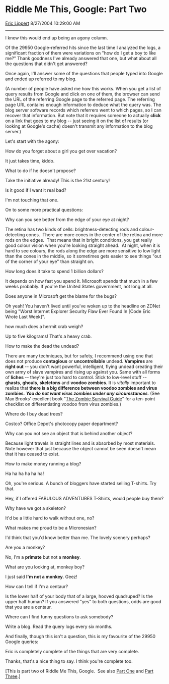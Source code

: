 # Riddle Me This, Google: Part Two

[Eric Lippert](https://social.msdn.microsoft.com/profile/Eric%20Lippert) 8/27/2004 10:29:00 AM

-----

I knew this would end up being an agony column.

Of the 29950 Google-referred hits since the last time I analyzed the logs, a significant fraction of them were variations on "how do I get a boy to like me?" Thank goodness I've already answered that one, but what about all the questions that didn't get answered?

Once again, I'll answer some of the questions that people typed into Google and ended up referred to my blog.

(A number of people have asked me how this works. When you get a list of query results from Google and click on one of them, the browser can send the URL of the referring Google page to the referred page. The referring page URL contains enough information to deduce what the query was. The blog server software records which referrers went to which pages, so I can recover that information. But note that it requires someone to actually **click** on a link that goes to my blog -- just seeing it on the list of results (or looking at Google's cache) doesn't transmit any information to the blog server.)

Let's start with the agony:

How do you forget about a girl you get over vacation?

It just takes time, kiddo.

What to do if he doesn't propose?

Take the initiative already\! This is the 21st century\!

Is it good if I want it real bad?

I'm not touching that one.

On to some more practical questions:

Why can you see better from the edge of your eye at night?

The retina has two kinds of cells: brightness-detecting rods and colour-detecting cones.  There are more cones in the center of the retina and more rods on the edges.  That means that in bright conditions, you get really good colour vision when you're looking straight ahead.  At night, when it is hard to see colours, the rods along the edge are more sensitive to low light than the cones in the middle, so it sometimes gets easier to see things "out of the corner of your eye" than straight on.

How long does it take to spend 1 billion dollars?

It depends on how fast you spend it. Microsoft spends that much in a few weeks probably. If you're the United States government, not long at all.

Does anyone in Microsoft get the blame for the bugs?

Oh yeah\! You haven't lived until you've woken up to the headline on ZDNet being "Worst Internet Explorer Security Flaw Ever Found In \[Code Eric Wrote Last Week\]".

how much does a hermit crab weigh?

Up to five kilograms\! That's a heavy crab.

How to make the dead the undead?

There are many techniques, but for safety, I recommend using one that does not produce **contagious** or **uncontrollable** undead. **Vampires** are **right out** -- you don't want powerful, intelligent, flying undead creating their own army of slave vampires and rising up against you. Same with all forms of **liches** -- they're just too hard to control. Stick to low-level stuff -- **ghasts**, **ghouls**, **skeletons** and **voodoo zombies**. It is *vitally* important to realize that **there is a big difference between voodoo zombies and virus zombies**. ***You do not want virus zombies under any circumstances***. (See Max Brooks' excellent book "[The Zombie Survival Guide](http://www.randomhouse.com/crown/zombiesurvivalguide/)" for a ten-point checklist on differentiating voodoo from virus zombies.)

Where do I buy dead trees?

Costco? Office Depot's photocopy paper department?

Why can you not see an object that is behind another object?

Because light travels in straight lines and is absorbed by most materials. Note however that just because the object cannot be seen doesn't mean that it has ceased to exist.

How to make money running a blog?

Ha ha ha ha ha ha\!

Oh, you're serious. A bunch of bloggers have started selling T-shirts. Try that.

Hey, if I offered FABULOUS ADVENTURES T-Shirts, would people buy them?

Why have we got a skeleton?

It'd be a little hard to walk without one, no?

What makes me proud to be a Micronesian?

I'd think that you'd know better than me. The lovely scenery perhaps?

Are you a monkey?

No, I'm a **primate** but not a **monkey**.

What are you looking at, monkey boy?

I just said **I'm not a monkey**. Geez\!

How can I tell if I'm a centaur?

Is the lower half of your body that of a large, hooved quadruped? Is the upper half human? If you answered "yes" to both questions, odds are good that you are a centaur.

Where can I find funny questions to ask somebody?

Write a blog. Read the query logs every six months.

And finally, though this isn't a question, this is my favourite of the 29950 Google queries:

Eric is completely complete of the things that are very complete.

Thanks, that's a nice thing to say. I think you're complete too.

\[This is part two of Riddle Me This, Google.  See also [Part One](http://blogs.msdn.com/ericlippert/archive/2004/05/11/130128.aspx) and [Part Three](http://blogs.msdn.com/ericlippert/archive/2005/01/05/347008.aspx).\]

